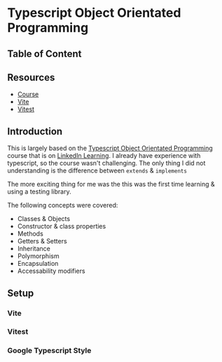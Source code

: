 # Typescript Object Orientated Programming

## Table of Content

## Resources

- [Course](https://www.linkedin.com/learning/typescript-object-oriented-programming/)
- [Vite](https://vitejs.dev/)
- [Vitest](https://vitest.dev/)

## Introduction

This is largely based on the [Typescript Object Orientated Programming](https://www.linkedin.com/learning/typescript-object-oriented-programming/) course that is on [LinkedIn Learning](https://www.linkedin.com/learning/). I already have experience with typescript, so the course wasn't challenging. The only thing I did not understanding is the difference between `extends` & `implements`

The more exciting thing for me was the this was the first time learning & using a testing library. 

The following concepts were covered:

- Classes & Objects
- Constructor & class properties
- Methods
- Getters & Setters
- Inheritance
- Polymorphism
- Encapsulation
- Accessability modifiers

## Setup

### Vite

### Vitest

### Google Typescript Style

<!-- Prettier extension not working anymore -->

<!-- 
I just finished the course “TypeScript: Object-Oriented Programming” by Dylan Israel! Check it out: https://www.linkedin.com/learning/certificates/ab98bf41a09079b73f104f0c61de3ddd894132f60733145412edd380bfb4b307?trk=share_certificate #typescript.
 -->
